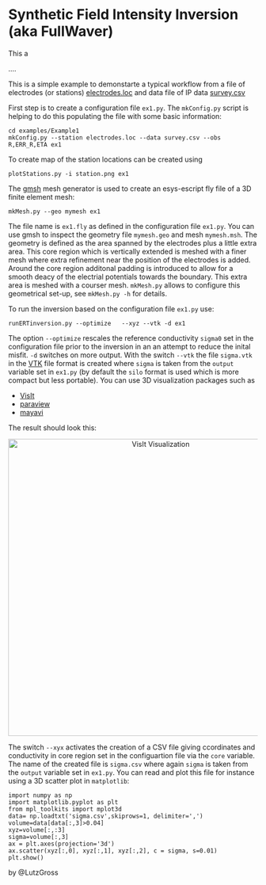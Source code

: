 # Synthetic Field Intensity Inversion (aka FullWaver)

This a 



....

This is a simple example to demonstarte a  typical workflow from a file of electrodes (or stations) [electrodes.loc](examples/Example1/electrodes.loc) and data file of IP data [survey.csv](./survey.csv)  

First step is to create a configuration file `ex1.py`. The `mkConfig.py` script is helping to do this 
populating the file with some basic information:

    cd examples/Example1
    mkConfig.py --station electrodes.loc --data survey.csv --obs R,ERR_R,ETA ex1

To create map of the station locations can be created using

    plotStations.py -i station.png ex1

The [gmsh](https://gmsh.info/) mesh generator is used to create an esys-escript fly file of a 3D finite element mesh: 

    mkMesh.py --geo mymesh ex1 

The file name is `ex1.fly` as defined in the configuration file `ex1.py`. You can use gmsh to inspect the  geometry file `mymesh.geo` and mesh `mymesh.msh`. 
The geometry is defined as the area spanned by the electrodes plus a little extra area. This core region which is vertically extended is meshed with a finer mesh where extra refinement near the position of the electrodes is added. Around the core region additonal padding is introduced to allow for a smooth deacy of the electrial potentials towards the boundary. This extra area is meshed with a courser mesh. `mkMesh.py` allows to configure this geometrical set-up, see `mkMesh.py -h` for details.

To run the inversion based on the configuration file `ex1.py` use: 

    runERTinversion.py --optimize   --xyz --vtk -d ex1

The option `--optimize` rescales the reference conductivity `sigma0` set in the configuration file  prior to the inversion in an an attempt to reduce the inital misfit. `-d` switches on more output. With the switch `--vtk` the file `sigma.vtk` in the [VTK](https://vtk.org/) file format is created where `sigma` is taken from the `output` variable set in `ex1.py`  (by default the `silo` format is used which is more compact but less portable). You can use 3D visualization packages such as

- [VisIt](https://wci.llnl.gov/simulation/computer-codes/visit)
- [paraview](https://www.paraview.org/)
- [mayavi](https://docs.enthought.com/mayavi/mayavi/)
 
The result should look this: 
<p align="center">
  <img src="result.png" width="600" title="VisIt Visualization">
</p>

The switch `--xyx` activates the creation of a CSV file giving ccordinates and conductivity in core region set in the configuartion file via the `core` variable. The name of the created file is `sigma.csv` where again `sigma` is taken from the `output` variable set in `ex1.py`. You can read and plot this file for instance using a 3D scatter plot in `matplotlib`:

    import numpy as np
    import matplotlib.pyplot as plt
    from mpl_toolkits import mplot3d
    data= np.loadtxt('sigma.csv',skiprows=1, delimiter=',')
    volume=data[data[:,3]>0.04]
    xyz=volume[:,:3]
    sigma=volume[:,3]
    ax = plt.axes(projection='3d')
    ax.scatter(xyz[:,0], xyz[:,1], xyz[:,2], c = sigma, s=0.01)
    plt.show()


by @LutzGross
